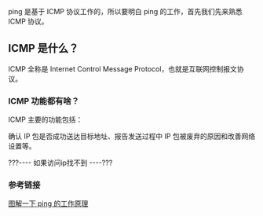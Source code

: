 ping 是基于 ICMP 协议工作的，所以要明白 ping 的工作，首先我们先来熟悉 ICMP 协议。

## ICMP 是什么？
ICMP 全称是 Internet Control Message Protocol，也就是互联网控制报文协议。

### ICMP 功能都有啥？
ICMP 主要的功能包括：

确认 IP 包是否成功送达目标地址、报告发送过程中 IP 包被废弃的原因和改善网络设置等。

???---- 如果访问ip找不到 ----???











### 参考链接
[图解一下 ping 的工作原理](https://mp.weixin.qq.com/s/leE2DgDOl5z90hG2gG1Urw)